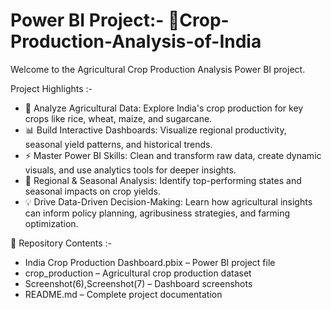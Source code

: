 # Power BI Project:- 🌾Crop-Production-Analysis-of-India
Welcome to the Agricultural Crop Production Analysis Power BI project.

Project Highlights :-

* 🌱 Analyze Agricultural Data: Explore India's crop production for key crops like rice, wheat, maize, and sugarcane.
* 📊 Build Interactive Dashboards: Visualize regional productivity, seasonal yield patterns, and historical trends.
* ⚡ Master Power BI Skills: Clean and transform raw data, create dynamic visuals, and use analytics tools for deeper insights.
* 📍 Regional & Seasonal Analysis: Identify top-performing states and seasonal impacts on crop yields.
* 💡 Drive Data-Driven Decision-Making: Learn how agricultural insights can inform policy planning, agribusiness strategies, and farming optimization.

📁 Repository Contents :-

* India Crop Production Dashboard.pbix – Power BI project file
* crop_production – Agricultural crop production dataset
* Screenshot(6),Screenshot(7) – Dashboard screenshots
* README.md – Complete project documentation
